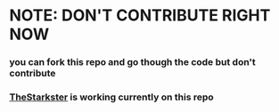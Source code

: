 # NOTE: DON'T CONTRIBUTE RIGHT NOW
### you can fork this repo and go though the code but don't contribute
### [TheStarkster](https://github.com/thestarkster) is working currently on this repo
